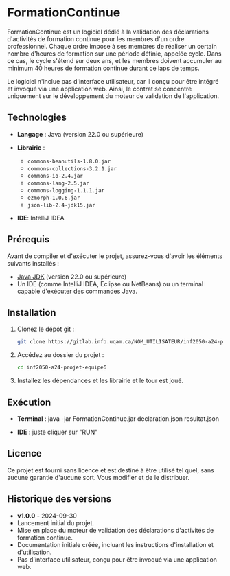 # FormationContinue

FormationContinue est un logiciel dédié à la validation des déclarations d'activités de formation continue pour les membres d'un ordre professionnel. Chaque ordre impose à ses membres de réaliser un certain nombre d'heures de formation sur une période définie, appelée cycle. Dans ce cas, le cycle s'étend sur deux ans, et les membres doivent accumuler au minimum 40 heures de formation continue durant ce laps de temps.

Le logiciel n'inclue pas d'interface utilisateur, car il conçu pour être intégré et invoqué via une application web. Ainsi, le contrat se concentre uniquement sur le développement du moteur de validation de l'application.

## Technologies

- **Langage** : Java (version 22.0 ou supérieure)

- **Librairie** : 
  - `commons-beanutils-1.8.0.jar`
  - `commons-collections-3.2.1.jar`
  - `commons-io-2.4.jar`
  - `commons-lang-2.5.jar`
  - `commons-logging-1.1.1.jar`
  - `ezmorph-1.0.6.jar`
  - `json-lib-2.4-jdk15.jar`

- **IDE**: IntelliJ IDEA

## Prérequis

Avant de compiler et d'exécuter le projet, assurez-vous d'avoir les éléments suivants installés :

- [Java JDK](https://www.oracle.com/java/technologies/javase-jdk11-downloads.html) (version 22.0 ou supérieure)
- Un IDE (comme IntelliJ IDEA, Eclipse ou NetBeans) ou un terminal capable d'exécuter des commandes Java.

## Installation

1. Clonez le dépôt git :
   ```bash
   git clone https://gitlab.info.uqam.ca/NOM_UTILISATEUR/inf2050-a24-projet-equipe6.git

2. Accédez au dossier du projet : 
   ```bash
   cd inf2050-a24-projet-equipe6

3. Installez les dépendances et les librairie et le tour est joué.

## Exécution

- **Terminal** : 
java -jar FormationContinue.jar declaration.json resultat.json

- **IDE** : juste cliquer sur "RUN"

## Licence

Ce projet est fourni sans licence et est destiné à être utilisé tel quel, sans aucune garantie d'aucune sort. Vous modifier et de le distribuer.

## Historique des versions
- **v1.0.0** - 2024-09-30
- Lancement initial du projet.
- Mise en place du moteur de validation des déclarations d'activités de formation continue.
- Documentation initiale créée, incluant les instructions d'installation et d'utilisation.
- Pas d'interface utilisateur, conçu pour être invoqué via une application web.

